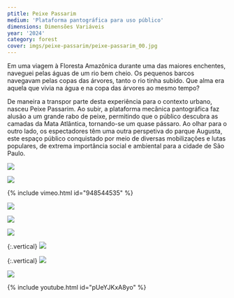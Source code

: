 ```yaml
---
ptitle: Peixe Passarim
medium: 'Plataforma pantográfica para uso público'
dimensions: Dimensões Variáveis
year: '2024'
category: forest
cover: imgs/peixe-passarim/peixe-passarim_00.jpg
---
```

Em uma viagem à Floresta Amazônica durante uma das maiores enchentes, naveguei pelas águas de um rio bem cheio. Os pequenos barcos navegavam pelas copas das árvores, tanto o rio tinha subido. Que alma era aquela que vivia na água e na copa das árvores ao mesmo tempo?

De maneira a transpor parte desta experiência para o contexto urbano, nasceu Peixe Passarim. Ao subir, a plataforma mecânica pantográfica faz alusão a um grande rabo de peixe, permitindo que o público descubra as camadas da Mata Atlântica, tornando-se um quase pássaro. Ao olhar para o outro lado, os espectadores têm uma outra perspetiva do parque Augusta, este espaço público conquistado por meio de diversas mobilizações e lutas populares, de extrema importância social e ambiental para a cidade de São Paulo. 

![]({{site.baseurl}}/imgs/peixe-passarim/peixe-passarim_01.jpg)

![]({{site.baseurl}}/imgs/peixe-passarim/peixe-passarim_03.jpg)

{% include vimeo.html id="948544535" %}

![]({{site.baseurl}}/imgs/peixe-passarim/peixe-passarim_04.jpg)

![]({{site.baseurl}}/imgs/peixe-passarim/peixe-passarim_05.jpg)

![]({{site.baseurl}}/imgs/peixe-passarim/peixe-passarim_06.jpg)

{:.vertical}
![]({{site.baseurl}}/imgs/peixe-passarim/peixe-passarim_07.jpg)

{:.vertical}
![]({{site.baseurl}}/imgs/peixe-passarim/peixe-passarim_08.jpg)

![]({{site.baseurl}}/imgs/peixe-passarim/peixe-passarim_09.jpg)

{% include youtube.html id="pUeYJKxA8yo" %}
